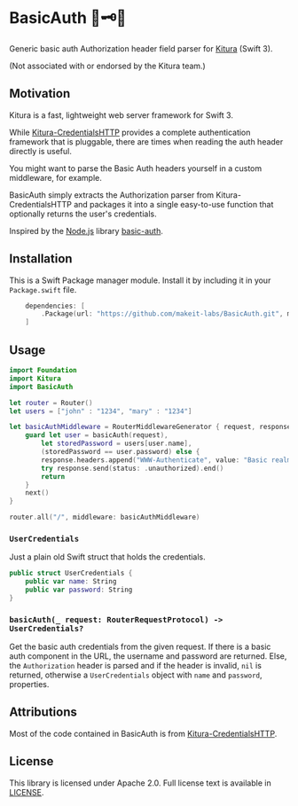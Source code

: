 # BasicAuth 🔑🗝🔎

Generic basic auth Authorization header field parser for [Kitura](http://www.kitura.io/) (Swift 3).

(Not associated with or endorsed by the Kitura team.)

## Motivation
Kitura is a fast, lightweight web server framework for Swift 3.

While [Kitura-CredentialsHTTP](https://github.com/IBM-Swift/Kitura-CredentialsHTTP)
provides a complete authentication framework that is pluggable,
there are times when reading the auth header directly is useful.

You might want to parse the Basic Auth headers yourself in a custom
middleware, for example.

BasicAuth simply extracts the Authorization parser from Kitura-CredentialsHTTP
and packages it into a single easy-to-use function that optionally returns
the user's credentials.

Inspired by the [Node.js](https://nodejs.org/en/) library [basic-auth](https://github.com/jshttp/basic-auth).

## Installation

This is a Swift Package manager module. Install it by including it in your
`Package.swift` file.

```swift
    dependencies: [
        .Package(url: "https://github.com/makeit-labs/BasicAuth.git", majorVersion: 1, minor: 0)
    ]
```

## Usage

```swift
import Foundation
import Kitura
import BasicAuth

let router = Router()
let users = ["john" : "1234", "mary" : "1234"]

let basicAuthMiddleware = RouterMiddlewareGenerator { request, response, next in
    guard let user = basicAuth(request),
        let storedPassword = users[user.name],
        (storedPassword == user.password) else {
        response.headers.append("WWW-Authenticate", value: "Basic realm=\"User\"")
        try response.send(status: .unauthorized).end()
        return
    }
    next()
}

router.all("/", middleware: basicAuthMiddleware)
```

### `UserCredentials`

Just a plain old Swift struct that holds the credentials.

```swift
public struct UserCredentials {
    public var name: String
    public var password: String
}
```

### `basicAuth(_ request: RouterRequestProtocol) -> UserCredentials?`

Get the basic auth credentials from the given request. If there is a basic auth
component in the URL, the username and password are returned. Else, the
`Authorization` header is parsed and if the header is invalid, `nil` is
returned, otherwise a `UserCredentials` object with `name` and `password`,
properties.

## Attributions

Most of the code contained in BasicAuth is from [Kitura-CredentialsHTTP](https://github.com/IBM-Swift/Kitura-CredentialsHTTP).

## License

This library is licensed under Apache 2.0. Full license text is available in
[LICENSE](LICENSE).
